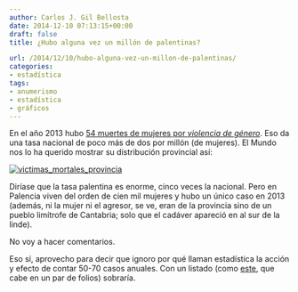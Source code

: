 ```yaml
---
author: Carlos J. Gil Bellosta
date: 2014-12-10 07:13:15+00:00
draft: false
title: ¿Hubo alguna vez un millón de palentinas?

url: /2014/12/10/hubo-alguna-vez-un-millon-de-palentinas/
categories:
- estadística
tags:
- anumerismo
- estadística
- gráficos
---
```


En el año 2013 hubo [54 muertes de mujeres por _violencia de género_](https://www.msssi.gob.es/ssi/violenciaGenero/portalEstadistico/fichaResumen/2013/docs/Espana_2013.pdf). Eso da una tasa nacional de poco más de dos por millón (de mujeres). El Mundo nos lo ha querido mostrar su distribución provincial así:

[![victimas_mortales_provincia](/wp-uploads/2014/12/victimas_mortales_provincia.png#center)
](/wp-uploads/2014/12/victimas_mortales_provincia.png#center)

Diríase que la tasa palentina es enorme, cinco veces la nacional. Pero en Palencia viven del orden de cien mil mujeres y hubo un único caso en 2013 (además, ni la mujer ni el agresor, se ve, eran de la provincia sino de un pueblo limítrofe de Cantabria; solo que el cadáver apareció en al sur de la linde).

No voy a hacer comentarios.

Eso sí, aprovecho para decir que ignoro por qué llaman estadística la acción y efecto de contar 50-70 casos anuales. Con un listado (como [este](http://asociacionhierbabuena.com/node/82), que cabe en un par de folios) sobraría.
